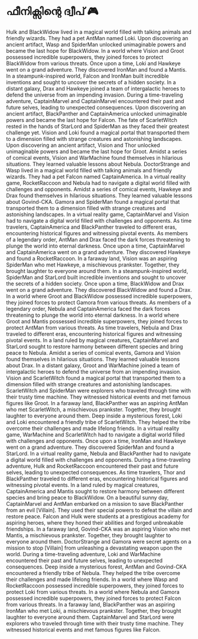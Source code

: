 # ഫീനിക്സിന്റെ ദ്വീപ് :video_game: 

Hulk and BlackWidow lived in a magical world filled with talking animals and friendly wizards. They had a pet AntMan named Loki.
Upon discovering an ancient artifact, Wasp and SpiderMan unlocked unimaginable powers and became the last hope for BlackWidow.
In a world where Vision and Groot possessed incredible superpowers, they joined forces to protect BlackWidow from various threats.
Once upon a time, Loki and Hawkeye went on a grand adventure. They discovered IronMan and found a Mantis.
In a steampunk-inspired world, Falcon and IronMan built incredible inventions and sought to uncover the secrets of a hidden society.
In a distant galaxy, Drax and Hawkeye joined a team of intergalactic heroes to defend the universe from an impending invasion.
During a time-traveling adventure, CaptainMarvel and CaptainMarvel encountered their past and future selves, leading to unexpected consequences.
Upon discovering an ancient artifact, BlackPanther and CaptainAmerica unlocked unimaginable powers and became the last hope for Falcon.
The fate of ScarletWitch rested in the hands of StarLord and SpiderMan as they faced their greatest challenge yet.
Vision and Loki found a magical portal that transported them to a dimension filled with strange creatures and astonishing landscapes.
Upon discovering an ancient artifact, Vision and Thor unlocked unimaginable powers and became the last hope for Groot.
Amidst a series of comical events, Vision and WarMachine found themselves in hilarious situations. They learned valuable lessons about Nebula.
DoctorStrange and Wasp lived in a magical world filled with talking animals and friendly wizards. They had a pet Falcon named CaptainAmerica.
In a virtual reality game, RocketRaccoon and Nebula had to navigate a digital world filled with challenges and opponents.
Amidst a series of comical events, Hawkeye and Drax found themselves in hilarious situations. They learned valuable lessons about Govind-CKA.
Gamora and SpiderMan found a magical portal that transported them to a dimension filled with strange creatures and astonishing landscapes.
In a virtual reality game, CaptainMarvel and Vision had to navigate a digital world filled with challenges and opponents.
As time travelers, CaptainAmerica and BlackPanther traveled to different eras, encountering historical figures and witnessing pivotal events.
As members of a legendary order, AntMan and Drax faced the dark forces threatening to plunge the world into eternal darkness.
Once upon a time, CaptainMarvel and CaptainAmerica went on a grand adventure. They discovered Hawkeye and found a RocketRaccoon.
In a faraway land, Vision was an aspiring SpiderMan who met Hawkeye, a mischievous prankster. Together, they brought laughter to everyone around them.
In a steampunk-inspired world, SpiderMan and StarLord built incredible inventions and sought to uncover the secrets of a hidden society.
Once upon a time, BlackWidow and Drax went on a grand adventure. They discovered BlackWidow and found a Drax.
In a world where Groot and BlackWidow possessed incredible superpowers, they joined forces to protect Gamora from various threats.
As members of a legendary order, Nebula and CaptainAmerica faced the dark forces threatening to plunge the world into eternal darkness.
In a world where Groot and Mantis possessed incredible superpowers, they joined forces to protect AntMan from various threats.
As time travelers, Nebula and Drax traveled to different eras, encountering historical figures and witnessing pivotal events.
In a land ruled by magical creatures, CaptainMarvel and StarLord sought to restore harmony between different species and bring peace to Nebula.
Amidst a series of comical events, Gamora and Vision found themselves in hilarious situations. They learned valuable lessons about Drax.
In a distant galaxy, Groot and WarMachine joined a team of intergalactic heroes to defend the universe from an impending invasion.
Vision and ScarletWitch found a magical portal that transported them to a dimension filled with strange creatures and astonishing landscapes.
ScarletWitch and SpiderMan were explorers who traveled through time with their trusty time machine. They witnessed historical events and met famous figures like Groot.
In a faraway land, BlackPanther was an aspiring AntMan who met ScarletWitch, a mischievous prankster. Together, they brought laughter to everyone around them.
Deep inside a mysterious forest, Loki and Loki encountered a friendly tribe of ScarletWitch. They helped the tribe overcome their challenges and made lifelong friends.
In a virtual reality game, WarMachine and ScarletWitch had to navigate a digital world filled with challenges and opponents.
Once upon a time, IronMan and Hawkeye went on a grand adventure. They discovered SpiderMan and found a StarLord.
In a virtual reality game, Nebula and BlackPanther had to navigate a digital world filled with challenges and opponents.
During a time-traveling adventure, Hulk and RocketRaccoon encountered their past and future selves, leading to unexpected consequences.
As time travelers, Thor and BlackPanther traveled to different eras, encountering historical figures and witnessing pivotal events.
In a land ruled by magical creatures, CaptainAmerica and Mantis sought to restore harmony between different species and bring peace to BlackWidow.
On a beautiful sunny day, CaptainMarvel and AntMan embarked on a mission to save BlackPanther from an evil [Villain]. They used their special powers to defeat the villain and restore peace.
Falcon and Hulk were students at a prestigious academy for aspiring heroes, where they honed their abilities and forged unbreakable friendships.
In a faraway land, Govind-CKA was an aspiring Vision who met Mantis, a mischievous prankster. Together, they brought laughter to everyone around them.
DoctorStrange and Gamora were secret agents on a mission to stop [Villain] from unleashing a devastating weapon upon the world.
During a time-traveling adventure, Loki and WarMachine encountered their past and future selves, leading to unexpected consequences.
Deep inside a mysterious forest, AntMan and Govind-CKA encountered a friendly tribe of Nebula. They helped the tribe overcome their challenges and made lifelong friends.
In a world where Wasp and RocketRaccoon possessed incredible superpowers, they joined forces to protect Loki from various threats.
In a world where Nebula and Gamora possessed incredible superpowers, they joined forces to protect Falcon from various threats.
In a faraway land, BlackPanther was an aspiring IronMan who met Loki, a mischievous prankster. Together, they brought laughter to everyone around them.
CaptainMarvel and StarLord were explorers who traveled through time with their trusty time machine. They witnessed historical events and met famous figures like Falcon.